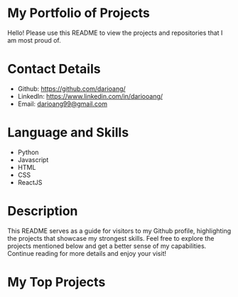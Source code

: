# My Portfolio of Projects
Hello! Please use this README to view the projects and repositories that I am most proud of.

# Contact Details
- Github: https://github.com/darioang/
- LinkedIn: https://www.linkedin.com/in/dariooang/
- Email: darioang99@gmail.com

# Language and Skills
- Python
- Javascript
- HTML
- CSS
- ReactJS

# Description
This README serves as a guide for visitors to my Github profile, highlighting the projects that showcase my strongest skills. Feel free to explore the projects mentioned below and get a better sense of my capabilities. Continue reading for more details and enjoy your visit!

# My Top Projects
